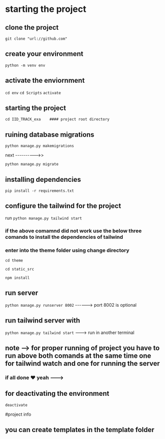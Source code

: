# starting the project 


## clone the project

`git clone "url://github.com"`

##  create your environment 
`python -m venv env`


## activate the enviornment

`cd env`
`cd Scripts`
`activate`




##  starting the project


`cd IID_TRACK_exa    #### project root directory `


## ruining database migrations 
 `python manage.py makemigrations`


 next ---------->>

 `python manage.py migrate`



 ##  installing dependencies

 `pip install -r requirements.txt`


## configure the tailwind for the project

run  `python manage.py tailwind start`

### if the above comamnd did not work use the below three comands to install the dependencies of tailwind


### enter into the theme folder using change directory


`cd theme`

`cd static_src`

`npm install`

## run server 

`python manage.py runserver 8002`  ------> port 8002 is optional


## run tailwind server with 

`python manage.py tailwind start`  --->  run in another terminal 


## note -->  for proper running of project you have to run above   both  comands at the same time one for tailwind watch and one for running the server 





### if all done  ❤️  yeah ---> 


## for deactivating the environment

`deactivate`


#project info 

## you can create templates in the template folder







